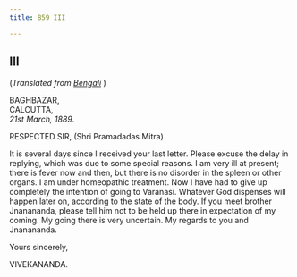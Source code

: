 ```yaml
---
title: 859 III

---
```

  

  


## III

(*Translated from [Bengali](b6008e8003.pdf)* )

BAGHBAZAR,  
CALCUTTA,  
*21st March, 1889*.

RESPECTED SIR, (Shri Pramadadas Mitra)

It is several days since I received your last letter. Please excuse the
delay in replying, which was due to some special reasons. I am very ill
at present; there is fever now and then, but there is no disorder in the
spleen or other organs. I am under homeopathic treatment. Now I have had
to give up completely the intention of going to Varanasi. Whatever God
dispenses will happen later on, according to the state of the body. If
you meet brother Jnanananda, please tell him not to be held up there in
expectation of my coming. My going there is very uncertain. My regards
to you and Jnanananda.

Yours sincerely,

VIVEKANANDA.